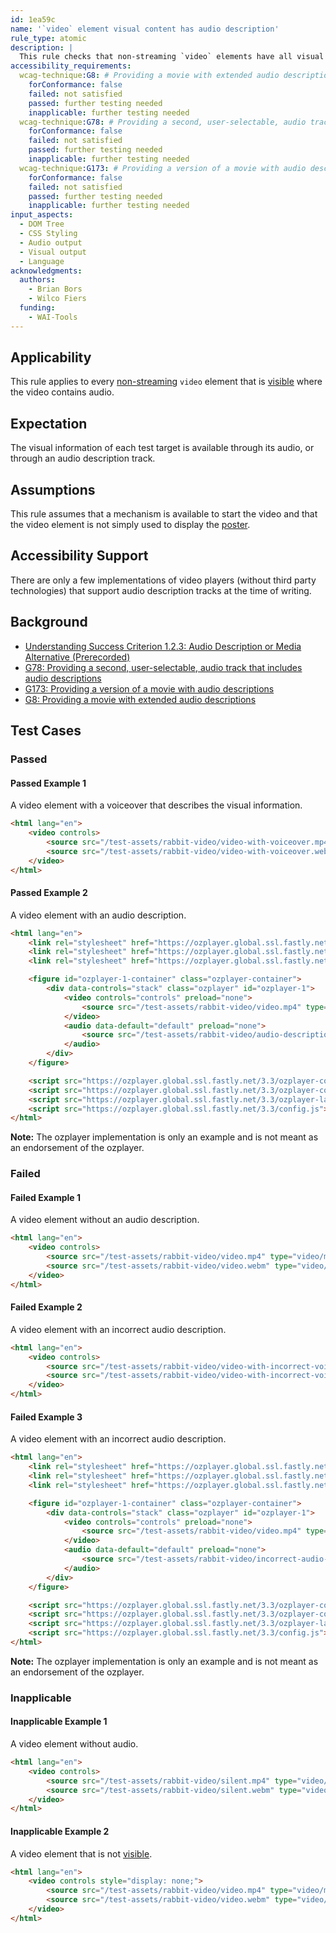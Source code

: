 ```yaml
---
id: 1ea59c
name: '`video` element visual content has audio description'
rule_type: atomic
description: |
  This rule checks that non-streaming `video` elements have all visual information also contained in the audio.
accessibility_requirements:
  wcag-technique:G8: # Providing a movie with extended audio descriptions
    forConformance: false
    failed: not satisfied
    passed: further testing needed
    inapplicable: further testing needed
  wcag-technique:G78: # Providing a second, user-selectable, audio track that includes audio descriptions
    forConformance: false
    failed: not satisfied
    passed: further testing needed
    inapplicable: further testing needed
  wcag-technique:G173: # Providing a version of a movie with audio descriptions
    forConformance: false
    failed: not satisfied
    passed: further testing needed
    inapplicable: further testing needed
input_aspects:
  - DOM Tree
  - CSS Styling
  - Audio output
  - Visual output
  - Language
acknowledgments:
  authors:
    - Brian Bors
    - Wilco Fiers
  funding:
    - WAI-Tools
---
```


## Applicability

This rule applies to every [non-streaming](#non-streaming-media-element) `video` element that is [visible][] where the video contains audio.

## Expectation

The visual information of each test target is available through its audio, or through an audio description track.

## Assumptions

This rule assumes that a mechanism is available to start the video and that the video element is not simply used to display the [poster](https://www.w3.org/TR/html5/semantics-embedded-content.html#element-attrdef-video-poster).

## Accessibility Support

There are only a few implementations of video players (without third party technologies) that support audio description tracks at the time of writing.

## Background

- [Understanding Success Criterion 1.2.3: Audio Description or Media Alternative (Prerecorded)](https://www.w3.org/WAI/WCAG21/Understanding/audio-description-or-media-alternative-prerecorded)
- [G78: Providing a second, user-selectable, audio track that includes audio descriptions](https://www.w3.org/WAI/WCAG21/Techniques/general/G78)
- [G173: Providing a version of a movie with audio descriptions](https://www.w3.org/WAI/WCAG21/Techniques/general/G173)
- [G8: Providing a movie with extended audio descriptions](https://www.w3.org/WAI/WCAG21/Techniques/general/G8)

## Test Cases

### Passed

#### Passed Example 1

A video element with a voiceover that describes the visual information.

```html
<html lang="en">
	<video controls>
		<source src="/test-assets/rabbit-video/video-with-voiceover.mp4" type="video/mp4" />
		<source src="/test-assets/rabbit-video/video-with-voiceover.webm" type="video/webm" />
	</video>
</html>
```

#### Passed Example 2

A video element with an audio description.

```html
<html lang="en">
	<link rel="stylesheet" href="https://ozplayer.global.ssl.fastly.net/3.3/ozplayer-core/ozplayer.min.css" />
	<link rel="stylesheet" href="https://ozplayer.global.ssl.fastly.net/3.3/ozplayer-skin/highlights-blue.css" />
	<link rel="stylesheet" href="https://ozplayer.global.ssl.fastly.net/3.3/transcript.css" />

	<figure id="ozplayer-1-container" class="ozplayer-container">
		<div data-controls="stack" class="ozplayer" id="ozplayer-1">
			<video controls="controls" preload="none">
				<source src="/test-assets/rabbit-video/video.mp4" type="video/mp4" />
			</video>
			<audio data-default="default" preload="none">
				<source src="/test-assets/rabbit-video/audio-description.mp3" type="audio/mp3" />
			</audio>
		</div>
	</figure>

	<script src="https://ozplayer.global.ssl.fastly.net/3.3/ozplayer-core/mediaelement.min.js"></script>
	<script src="https://ozplayer.global.ssl.fastly.net/3.3/ozplayer-core/ozplayer.free.js"></script>
	<script src="https://ozplayer.global.ssl.fastly.net/3.3/ozplayer-lang/en.js"></script>
	<script src="https://ozplayer.global.ssl.fastly.net/3.3/config.js"></script>
</html>
```

**Note:** The ozplayer implementation is only an example and is not meant as an endorsement of the ozplayer.

### Failed

#### Failed Example 1

A video element without an audio description.

```html
<html lang="en">
	<video controls>
		<source src="/test-assets/rabbit-video/video.mp4" type="video/mp4" />
		<source src="/test-assets/rabbit-video/video.webm" type="video/webm" />
	</video>
</html>
```

#### Failed Example 2

A video element with an incorrect audio description.

```html
<html lang="en">
	<video controls>
		<source src="/test-assets/rabbit-video/video-with-incorrect-voiceover.mp4" type="video/mp4" />
		<source src="/test-assets/rabbit-video/video-with-incorrect-voiceover.webm" type="video/webm" />
	</video>
</html>
```

#### Failed Example 3

A video element with an incorrect audio description.

```html
<html lang="en">
	<link rel="stylesheet" href="https://ozplayer.global.ssl.fastly.net/3.3/ozplayer-core/ozplayer.min.css" />
	<link rel="stylesheet" href="https://ozplayer.global.ssl.fastly.net/3.3/ozplayer-skin/highlights-blue.css" />
	<link rel="stylesheet" href="https://ozplayer.global.ssl.fastly.net/3.3/transcript.css" />

	<figure id="ozplayer-1-container" class="ozplayer-container">
		<div data-controls="stack" class="ozplayer" id="ozplayer-1">
			<video controls="controls" preload="none">
				<source src="/test-assets/rabbit-video/video.mp4" type="video/mp4" />
			</video>
			<audio data-default="default" preload="none">
				<source src="/test-assets/rabbit-video/incorrect-audio-description.mp3" type="audio/mp3" />
			</audio>
		</div>
	</figure>

	<script src="https://ozplayer.global.ssl.fastly.net/3.3/ozplayer-core/mediaelement.min.js"></script>
	<script src="https://ozplayer.global.ssl.fastly.net/3.3/ozplayer-core/ozplayer.free.js"></script>
	<script src="https://ozplayer.global.ssl.fastly.net/3.3/ozplayer-lang/en.js"></script>
	<script src="https://ozplayer.global.ssl.fastly.net/3.3/config.js"></script>
</html>
```

**Note:** The ozplayer implementation is only an example and is not meant as an endorsement of the ozplayer.

### Inapplicable

#### Inapplicable Example 1

A video element without audio.

```html
<html lang="en">
	<video controls>
		<source src="/test-assets/rabbit-video/silent.mp4" type="video/mp4" />
		<source src="/test-assets/rabbit-video/silent.webm" type="video/webm" />
	</video>
</html>
```

#### Inapplicable Example 2

A video element that is not [visible][].

```html
<html lang="en">
	<video controls style="display: none;">
		<source src="/test-assets/rabbit-video/video.mp4" type="video/mp4" />
		<source src="/test-assets/rabbit-video/video.webm" type="video/webm" />
	</video>
</html>
```

[visible]: #visible 'Definition of visible'
